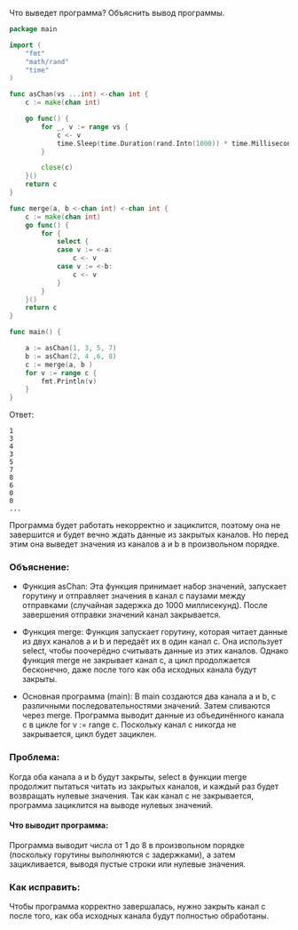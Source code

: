 Что выведет программа? Объяснить вывод программы.

```go
package main

import (
	"fmt"
	"math/rand"
	"time"
)

func asChan(vs ...int) <-chan int {
	c := make(chan int)

	go func() {
		for _, v := range vs {
			c <- v
			time.Sleep(time.Duration(rand.Intn(1000)) * time.Millisecond)
		}

		close(c)
	}()
	return c
}

func merge(a, b <-chan int) <-chan int {
	c := make(chan int)
	go func() {
		for {
			select {
			case v := <-a:
				c <- v
			case v := <-b:
				c <- v
			}
		}
	}()
	return c
}

func main() {

	a := asChan(1, 3, 5, 7)
	b := asChan(2, 4 ,6, 8)
	c := merge(a, b )
	for v := range c {
		fmt.Println(v)
	}
}
```

Ответ:
```
1
3
4
3
5
7
8
6
0
0
...
```

Программа будет работать некорректно и зациклится, поэтому она не завершится и будет вечно ждать данные из закрытых каналов. Но перед этим она выведет значения из каналов a и b в произвольном порядке.

### Объяснение:
- Функция asChan: Эта функция принимает набор значений, запускает горутину и отправляет значения в канал с паузами между отправками (случайная задержка до 1000 миллисекунд). После завершения отправки значений канал закрывается.

- Функция merge: Функция запускает горутину, которая читает данные из двух каналов a и b и передаёт их в один канал c. Она использует select, чтобы поочерёдно считывать данные из этих каналов. Однако функция merge не закрывает канал c, а цикл продолжается бесконечно, даже после того как оба исходных канала будут закрыты.

- Основная программа (main): В main создаются два канала a и b, с различными последовательностями значений. Затем сливаются через merge. Программа выводит данные из объединённого канала c в цикле for v := range c. Поскольку канал c никогда не закрывается, цикл будет зациклен.

### Проблема:
Когда оба канала a и b будут закрыты, select в функции merge продолжит пытаться читать из закрытых каналов, и каждый раз будет возвращать нулевые значения. Так как канал c не закрывается, программа зациклится на выводе нулевых значений.

#### Что выводит программа:
Программа выводит числа от 1 до 8 в произвольном порядке (поскольку горутины выполняются с задержками), а затем зацикливается, выводя пустые строки или нулевые значения.

### Как исправить:
Чтобы программа корректно завершалась, нужно закрыть канал c после того, как оба исходных канала будут полностью обработаны.